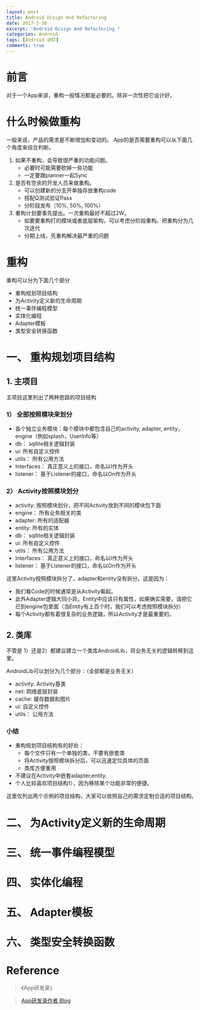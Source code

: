 ```yaml
---
layout: post
title: Android Disign And Refactoring 
date: 2017-3-30
excerpt: "Android Disign And Refactoring "
categories: Android
tags: [Android 进阶]
comments: true
---
```


# 前言

对于一个App来讲，重构一般情况都是必要的。除非一次性把它设计好。

# 什么时候做重构

一般来说，产品的需求是不断增加和变动的。 App的是否需要重构可以从下面几个角度来综合判断。

1. 如果不重构，会导致很严重的功能问题。
    - 必要时可能需要砍掉一些功能
    - 一定要跟planner一起Sync
2. 是否有空余的开发人员来做重构。
    - 可以创建新的分支开单独存放重构code
    - 搭配Q测试验证Pass
    - 分阶段发布（10%, 50%, 100%）
3. 重构计划要事先提出。一次重构最好不超过2W。
    - 如要要重构打的模块或者底层架构，可以考虑分阶段重构。把重构分为几次迭代
    - 分期上线，先重构解决最严重的问题

# 重构

重构可以分为下面几个部分

- 重构规划项目结构
- 为Activity定义新的生命周期
- 统一事件编程模型
- 实体化编程
- Adapter模板
- 类型安全转换函数

# 一、 重构规划项目结构

## 1. 主项目

主项目这里列出了两种思路的项目结构

### 1） 全部按照模块来划分

- 各个独立业务模块：每个模块中都包含自己的activity, adapter, entity，engine（例如splash，UserInfo等）
- db： sqllite相关逻辑封装
- ui: 所有自定义控件
- utils： 所有公用方法
- Interfaces： 真正意义上的接口，命名以I作为开头
- listener： 基于Listener的接口，命名以On作为开头

### 2） Activity按照模块划分

- activity: 按照模块划分，把不同Activity放到不同的模块包下面
- engine： 所有业务相关的类
- adapter: 所有的适配器
- entity: 所有的实体
- db： sqllite相关逻辑封装
- ui: 所有自定义控件
- utils： 所有公用方法
- Interfaces： 真正意义上的接口，命名以I作为开头
- listener： 基于Listener的接口，命名以On作为开头

这里Activity按照模块拆分了，adapter和entity没有拆分。这是因为：

- 我们看Code的时候通常是从Activity看起。
- 此外Adapter逻辑大同小异。Entity中应该只有属性，如果确实需要，请把它已到engine包里面（当Entity有上百个时，我们可以考虑按照模块拆分）
- 每个Activity都有着很复杂的业务逻辑，所以Activity才是最重要的。

## 2. 类库

不管是 1）还是2）都建议建立一个类库AndroidLib，将业务无关的逻辑转移到这里。

AndroidLib可以划分为几个部分：（全部都是业务无关）

- activity: Activity基类
- net: 网络底层封装
- cache: 缓存数据和图片
- ui: 自定义控件
- utils： 公用方法

### 小结

- 重构规划项目结构有的好处：
    - 每个文件只有一个单独的类，不要有嵌套类
    - 将Activity按照模块拆分后，可以迅速定位具体的页面
    - 类库方便重用
- 不建议在Activity中嵌套adapter,entity. 
- 个人比较喜欢项目结构1），因为移除某个功能非常的便捷。

这里仅列出两个示例的项目结构，大家可以依照自己的需求定制合适的项目结构。

# 二、 为Activity定义新的生命周期
# 三、 统一事件编程模型
# 四、 实体化编程
# 五、 Adapter模板
# 六、 类型安全转换函数

# Reference

> 《App研发录》

> [App研发录作者 Blog](http://www.cnblogs.com/jax/p/4656789.html)